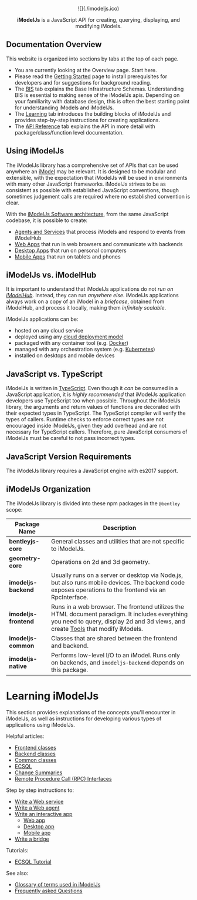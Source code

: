 
<p style="text-align: center;">
![](./imodeljs.ico)
</p>
<p style="text-align: center;">
<b>iModelJs</b> is a JavaScript API for creating, querying, displaying, and modifying iModels.
</p>

## Documentation Overview

This website is organized into sections by tabs at the top of each page.

* You are currently looking at the Overview page. Start here.
* Please read the [Getting Started](../getting-started/index.md) page to install prerequisites for developers and for suggestions for background reading.
* The [BIS](../bis/index.md) tab explains the Base Infrastructure Schemas. Understanding BIS is essential to making sense of the iModelJs apis. Depending on your familiarity with database design, this is often the best starting point for understanding iModels and iModelJs.
* The [Learning](../learning/index) tab introduces the building blocks of iModelJs and provides step-by-step instructions for creating applications.
* The [API Reference](../reference/index) tab explains the API in more detail with package/class/function level documentation.

## Using iModelJs

The iModelJs library has a comprehensive set of APIs that can be used anywhere an [iModel](./imodels.md) may be relevant.
It is designed to be modular and extensible, with the expectation that iModelJs will be used in environments with many
other JavaScript frameworks. iModelJs strives to be as consistent as possible with established JavaScript conventions,
though sometimes judgement calls are required where no established convention is clear.

With the [iModelJs Software architecture](./SoftwareArchitecture.md), from the same JavaScript codebase, it is possible to create:

* [Agents and Services](./SoftwareArchitecture.md#web) that process iModels and respond to events from iModelHub
* [Web Apps](./SoftwareArchitecture.md#web) that run in web browsers and communicate with backends
* [Desktop Apps](./SoftwareArchitecture.md#desktop) that run on personal computers
* [Mobile Apps](./SoftwareArchitecture.md#mobile) that run on tablets and phones

## iModelJs vs. iModelHub

It is important to understand that iModelJs applications do not *run on [iModelHub](./imodelhub)*. Instead, they can run *anywhere else*. iModelJs applications always work on a copy of an iModel in a *briefcase*, obtained from iModelHub, and process it locally, making them *infinitely scalable*.

iModelJs applications can be:

* hosted on any cloud service
* deployed using any [cloud deployment model](https://en.wikipedia.org/wiki/Cloud_computing#Deployment_models)
* packaged with any container tool (e.g. [Docker](https://www.docker.com/))
* managed with any orchestration system (e.g. [Kubernetes](https://kubernetes.io/))
* installed on desktops and mobile devices

## JavaScript vs. TypeScript

iModelJs is written in [TypeScript](https://www.typescriptlang.org/). Even though it *can* be consumed in a JavaScript application, it is *highly recommended* that iModelJs application developers use TypeScript too when possible. Throughout the iModelJs library, the arguments and return values of functions are decorated with their expected types in TypeScript. The TypeScript compiler will verify the types of callers. Runtime checks to enforce correct types are not encouraged inside iModelJs, given they add overhead and are not necessary for TypeScript callers. Therefore, pure JavaScript consumers of iModelJs must be careful to not pass incorrect types.

## JavaScript Version Requirements

The iModelJs library requires a JavaScript engine with es2017 support.

## iModelJs Organization

The iModelJs library is divided into these npm packages in the `@bentley` scope:

|Package Name|Description
|---|---
|**bentleyjs-core**|General classes and utilities that are not specific to iModelJs.
|**geometry-core**|Operations on 2d and 3d geometry.
|**imodeljs-backend**|Usually runs on a server or desktop via Node.js, but also runs mobile devices. The backend code exposes operations to the frontend via an RpcInterface.
|**imodeljs-frontend**|Runs in a web browser. The frontend utilizes the HTML document paradigm. It includes everything you need to query, display 2d and 3d views, and create [Tools](../learning/frontend/Tools) that modify iModels.
|**imodeljs-common**|Classes that are shared between the frontend and backend.
|**imodeljs-native**|Performs low-level I/O to an iModel. Runs only on backends, and `imodeljs-backend` depends on this package.

# Learning iModelJs

This section provides explanations of the concepts you'll encounter in iModelJs, as well as instructions for developing various types of applications using iModelJs.

Helpful articles:

* [Frontend classes](./frontend/index)
* [Backend classes](./backend/index)
* [Common classes](./common/index)
* [ECSQL](./ECSQL.md)
* [Change Summaries](./ChangeSummaries.md)
* [Remote Procedure Call (RPC) Interfaces](./RpcInterface)

Step by step instructions to:

* [Write a Web service](./WriteAWebService.md)
* [Write a Web agent](./WriteAWebAgent.md)
* [Write an interactive app](./WriteAnInteractiveApp.md)
  * [Web app](./WriteAnInteractiveWebApp.md)
  * [Desktop app](./WriteAnInteractiveDesktopApp.md)
  * [Mobile app](./WriteAnInteractiveMobileApp.md)
* [Write a bridge](./WriteABridge.md)

Tutorials:

* [ECSQL Tutorial](./ECSQLTutorial/index.md)

See also:

* [Glossary of terms used in iModelJs ](./Glossary)
* [Frequently asked Questions](./faq)
